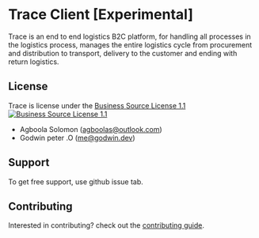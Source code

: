 # Trace Client [Experimental]

Trace is an end to end logistics B2C platform, for handling all processes in the logistics process,
manages the entire logistics cycle from procurement and distribution to transport,
delivery to the customer and ending with return logistics.

## License

Trace is license under the [Business Source License 1.1](./LICENSE.md) [![Business Source License 1.1](https://img.shields.io/badge/license-BSL--1.1-blue.svg?style=flat-square)](./LICENSE.md)

- Agboola Solomon ([agboolas@outlook.com](mailto:agboolas@outlook.com))
- Godwin peter .O ([me@godwin.dev](mailto:me@godwin.dev))

## Support

To get free support, use github issue tab.

## Contributing

Interested in contributing? check out the [contributing guide](./CONTRIBUTING.md).
